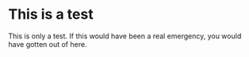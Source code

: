 # This is a test

This is only a test. If this would have been a real emergency, you would have gotten out of here.